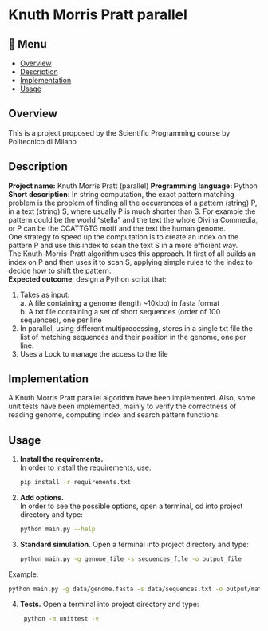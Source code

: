 # Knuth Morris Pratt parallel

## :bookmark_tabs: Menu
* [Overview](#overview)
* [Description](#description)
* [Implementation](#implementation)
* [Usage](#usage)

## Overview
This is a project proposed by the Scientific Programming course by Politecnico di Milano

## Description
**Project name:** Knuth Morris Pratt (parallel)
**Programming language:** Python  
**Short description:** In string computation, the exact pattern matching problem is the problem of
finding all the occurrences of a pattern (string) P, in a text (string) S, where usually P is much
shorter than S. For example the pattern could be the world “stella” and the text the whole Divina
Commedia, or P can be the CCATTGTG motif and the text the human genome.  
One strategy to speed up the computation is to create an index on the pattern P and use this index to
scan the text S in a more efficient way.  
The Knuth-Morris-Pratt algorithm uses this approach. It first of all builds an index on P and then
uses it to scan S, applying simple rules to the index to decide how to shift the pattern.  
**Expected outcome**: design a Python script that:
1. Takes as input:  
a. A file containing a genome (length ~10kbp) in fasta format  
b. A txt file containing a set of short sequences (order of 100 sequences), one per line
2. In parallel, using different multiprocessing, stores in a single txt file the list of matching
sequences and their position in the genome, one per line.
3. Uses a Lock to manage the access to the file

## Implementation
A Knuth Morris Pratt parallel algorithm have been implemented.
Also, some unit tests have been implemented, mainly to verify the correctness of reading genome, computing index and search pattern functions.

## Usage

1. **Install the requirements.**  
    In order to install the requirements, use:  
    ```bash
    pip install -r requirements.txt
    ```
   
2. **Add options.**  
In order to see the possible options, open a terminal, cd into project directory and type:
   ```bash
   python main.py --help 
   ```

3. **Standard simulation.**
Open a terminal into project directory and type:
   ```bash
   python main.py -g genome_file -s sequences_file -o output_file
   ```
   
Example:
   ```bash
   python main.py -g data/genome.fasta -s data/sequences.txt -o output/match.txt
   ```
   
4. **Tests.**
Open a terminal into project directory and type:
   ```bash
    python -m unittest -v
   ```